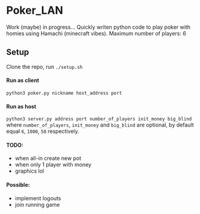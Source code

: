 # Poker_LAN

Work (maybe) in progress...
Quickly writen python code to play poker with homies using Hamachi (minecraft vibes).
Maximum number of players: 6

## Setup
Clone the repo, run `./setup.sh`
#### Run as client
`python3 poker.py nickname host_address port`
#### Run as host
`python3 server.py address port number_of_players init_money big_blind`
where `number_of_players`, `init_money` and `big_blind` are optional, by default equal `6`, `1000`, `50` respectively.


#### TODO:
- when all-in create new pot
- when only 1 player with money
- graphics lol

#### Possible:
- implement logouts
- join running game
